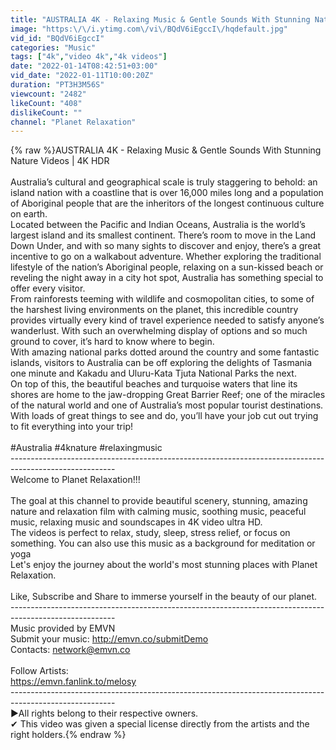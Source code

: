 ```yaml
---
title: "AUSTRALIA 4K - Relaxing Music & Gentle Sounds With Stunning Nature Videos | 4K HDR"
image: "https:\/\/i.ytimg.com\/vi\/BQdV6iEgccI\/hqdefault.jpg"
vid_id: "BQdV6iEgccI"
categories: "Music"
tags: ["4k","video 4k","4k videos"]
date: "2022-01-14T08:42:51+03:00"
vid_date: "2022-01-11T10:00:20Z"
duration: "PT3H3M56S"
viewcount: "2482"
likeCount: "408"
dislikeCount: ""
channel: "Planet Relaxation"
---
```

{% raw %}AUSTRALIA 4K - Relaxing Music &amp; Gentle Sounds With Stunning Nature Videos | 4K HDR<br /><br />Australia’s cultural and geographical scale is truly staggering to behold: an island nation with a coastline that is over 16,000 miles long and a population of Aboriginal people that are the inheritors of the longest continuous culture on earth.<br />Located between the Pacific and Indian Oceans, Australia is the world’s largest island and its smallest continent. There’s room to move in the Land Down Under, and with so many sights to discover and enjoy, there’s a great incentive to go on a walkabout adventure. Whether exploring the traditional lifestyle of the nation’s Aboriginal people, relaxing on a sun-kissed beach or reveling the night away in a city hot spot, Australia has something special to offer every visitor.<br />From rainforests teeming with wildlife and cosmopolitan cities, to some of the harshest living environments on the planet, this incredible country provides virtually every kind of travel experience needed to satisfy anyone’s wanderlust. With such an overwhelming display of options and so much ground to cover, it’s hard to know where to begin. <br />With amazing national parks dotted around the country and some fantastic islands, visitors to Australia can be off exploring the delights of Tasmania one minute and Kakadu and Uluru-Kata Tjuta National Parks the next.<br />On top of this, the beautiful beaches and turquoise waters that line its shores are home to the jaw-dropping Great Barrier Reef; one of the miracles of the natural world and one of Australia’s most popular tourist destinations. With loads of great things to see and do, you’ll have your job cut out trying to fit everything into your trip!<br /><br />#Australia #4knature #relaxingmusic<br />--------------------------------------------------------------------------------------------------------<br />Welcome to Planet Relaxation!!!<br /><br />The goal at this channel to provide beautiful scenery, stunning, amazing nature and relaxation film with calming music, soothing music, peaceful music, relaxing music and soundscapes in 4K video ultra HD. <br />The videos is perfect to relax, study, sleep, stress relief, or focus on something. You can also use this music as a background for meditation or yoga<br />Let's enjoy the journey about the world's most stunning places with Planet Relaxation.<br /><br />Like, Subscribe and Share to immerse yourself in the beauty of our planet.<br />--------------------------------------------------------------------------------------------------------<br />Music provided by EMVN<br />Submit your music: <a rel="nofollow" target="blank" href="http://emvn.co/submitDemo">http://emvn.co/submitDemo</a><br />Contacts: network@emvn.co<br /><br />Follow Artists:<br /><a rel="nofollow" target="blank" href="https://emvn.fanlink.to/melosy">https://emvn.fanlink.to/melosy</a><br />--------------------------------------------------------------------------------------------------------<br />►All rights belong to their respective owners.<br />✔ This video was given a special license directly from the artists and the right holders.{% endraw %}
